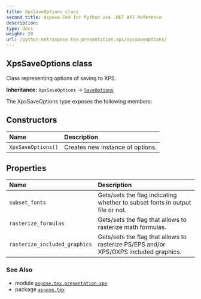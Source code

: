 ```yaml
---
title: XpsSaveOptions class
second_title: Aspose.TeX for Python via .NET API Reference
description: 
type: docs
weight: 20
url: /python-net/aspose.tex.presentation.xps/xpssaveoptions/
---
```


## XpsSaveOptions class

Class representing options of saving to XPS.

**Inheritance:** `XpsSaveOptions` → [`SaveOptions`](/tex/python-net/aspose.tex.presentation/saveoptions)

The XpsSaveOptions type exposes the following members:
## Constructors
| Name | Description |
| :- | :- |
| `XpsSaveOptions()` | Creates new instance of options. |
## Properties
| Name | Description |
| :- | :- |
| `subset_fonts` | Gets/sets the flag indicating whether to subset fonts in output file or not. |
| `rasterize_formulas` | Gets/sets the flag that allows to rasterize math formulas. |
| `rasterize_included_graphics` | Gets/sets the flag that allows to rasterize PS/EPS and/or XPS/OXPS included graphics. |

### See Also

* module [`aspose.tex.presentation.xps`](/tex/python-net/aspose.tex.presentation.xps/)
* package [`aspose.tex`](/tex/python-net/)

